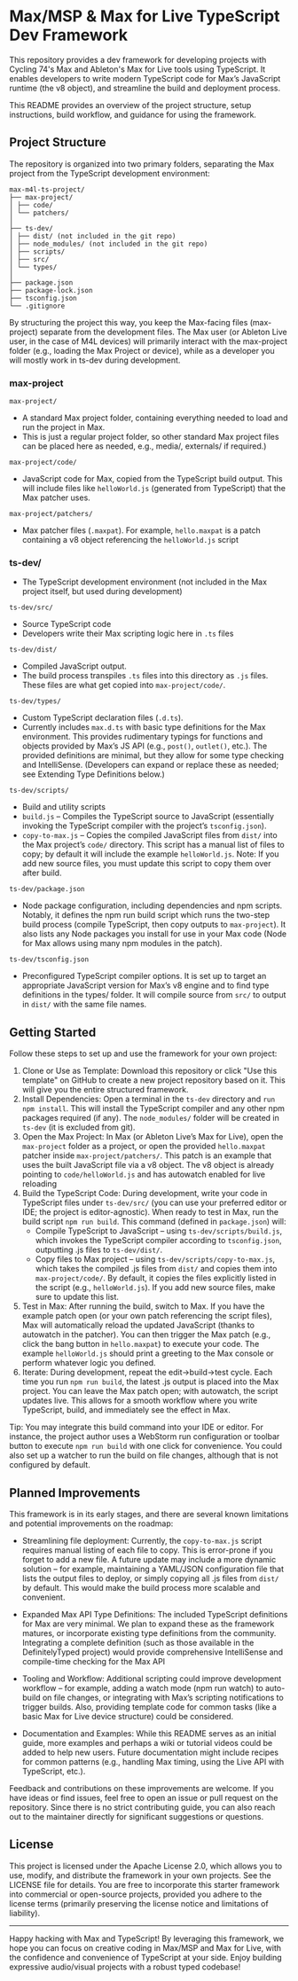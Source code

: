 # Max/MSP & Max for Live TypeScript Dev Framework

This repository provides a dev framework for developing projects with Cycling 74's Max and Ableton's Max for Live tools using TypeScript. It enables developers to write modern TypeScript code for Max’s JavaScript runtime (the v8 object), and streamline the build and deployment process.

This README provides an overview of the project structure, setup instructions, build workflow, and guidance for using the framework.

## Project Structure
The repository is organized into two primary folders, separating the Max project from the TypeScript development environment:

```
max-m4l-ts-project/
├── max-project/ 
│ ├── code/ 
│ └── patchers/ 
│ 
├── ts-dev/ 
│ ├── dist/ (not included in the git repo) 
│ ├── node_modules/ (not included in the git repo) 
│ ├── scripts/ 
│ ├── src/ 
│ └── types/ 
│ 
├── package.json 
├── package-lock.json 
├── tsconfig.json 
└── .gitignore
```


By structuring the project this way, you keep the Max-facing files (max-project) separate from the development files. The Max user (or Ableton Live user, in the case of M4L devices) will primarily interact with the max-project folder (e.g., loading the Max Project or device), while as a developer you will mostly work in ts-dev during development.

### max-project
`max-project/`
- A standard Max project folder, containing everything needed to load and run the project in Max.
- This is just a regular project folder, so other standard Max project files can be placed here as needed, e.g., media/, externals/ if required.)

`max-project/code/`
- JavaScript code for Max, copied from the TypeScript build output. This will include files like `helloWorld.js` (generated from TypeScript) that the Max patcher uses.

`max-project/patchers/`
- Max patcher files (`.maxpat`). For example, `hello.maxpat` is a patch containing a v8 object referencing the `helloWorld.js` script


### ts-dev/
- The TypeScript development environment (not included in the Max project itself, but used during development)

`ts-dev/src/`
- Source TypeScript code
- Developers write their Max scripting logic here in `.ts` files

`ts-dev/dist/`
- Compiled JavaScript output.
- The build process transpiles `.ts` files into this directory as `.js` files. These files are what get copied into `max-project/code/`.

`ts-dev/types/`
- Custom TypeScript declaration files (`.d.ts`).
- Currently includes `max.d.ts` with basic type definitions for the Max environment. This provides rudimentary typings for functions and objects provided by Max’s JS API (e.g., `post()`, `outlet()`, etc.). The provided definitions are minimal, but they allow for some type checking and IntelliSense. (Developers can expand or replace these as needed; see Extending Type Definitions below.)

`ts-dev/scripts/`
- Build and utility scripts
- `build.js` – Compiles the TypeScript source to JavaScript (essentially invoking the TypeScript compiler with the project’s `tsconfig.json`).
- `copy-to-max.js` – Copies the compiled JavaScript files from `dist/` into the Max project’s `code/` directory. This script has a manual list of files to copy; by default it will include the example `helloWorld.js`. Note: If you add new source files, you must update this script to copy them over after build.

`ts-dev/package.json`
- Node package configuration, including dependencies and npm scripts. Notably, it defines the npm run build script which runs the two-step build process (compile TypeScript, then copy outputs to `max-project`). It also lists any Node packages you install for use in your Max code (Node for Max allows using many npm modules in the patch).

`ts-dev/tsconfig.json`
- Preconfigured TypeScript compiler options. It is set up to target an appropriate JavaScript version for Max’s v8 engine and to find type definitions in the types/ folder. It will compile source from `src/` to output in `dist/` with the same file names.

## Getting Started
Follow these steps to set up and use the framework for your own project:
1. Clone or Use as Template: Download this repository or click "Use this template" on GitHub to create a new project repository based on it. This will give you the entire structured framework.
2. Install Dependencies: Open a terminal in the `ts-dev` directory and `run npm install`. This will install the TypeScript compiler and any other npm packages required (if any). The `node_modules/` folder will be created in `ts-dev` (it is excluded from git).
3. Open the Max Project: In Max (or Ableton Live’s Max for Live), open the `max-project` folder as a project, or open the provided `hello.maxpat` patcher inside `max-project/patchers/`. This patch is an example that uses the built JavaScript file via a v8 object. The v8 object is already pointing to `code/helloWorld.js` and has autowatch enabled for live reloading
4. Build the TypeScript Code: During development, write your code in TypeScript files under `ts-dev/src/` (you can use your preferred editor or IDE; the project is editor-agnostic). When ready to test in Max, run the build script `npm run build`. This command (defined in `package.json`) will:
    - Compile TypeScript to JavaScript – using `ts-dev/scripts/build.js`, which invokes the TypeScript compiler according to `tsconfig.json`, outputting .js files to `ts-dev/dist/`.
    - Copy files to Max project – using `ts-dev/scripts/copy-to-max.js`, which takes the compiled .js files from `dist/` and copies them into `max-project/code/`. By default, it copies the files explicitly listed in the script (e.g., `helloWorld.js`). If you add new source files, make sure to update this list.
5. Test in Max: After running the build, switch to Max. If you have the example patch open (or your own patch referencing the script files), Max will automatically reload the updated JavaScript (thanks to autowatch in the patcher). You can then trigger the Max patch (e.g., click the bang button in `hello.maxpat`) to execute your code. The example `helloWorld.js` should print a greeting to the Max console or perform whatever logic you defined.
6. Iterate: During development, repeat the edit→build→test cycle. Each time you run `npm run build`, the latest .js output is placed into the Max project. You can leave the Max patch open; with autowatch, the script updates live. This allows for a smooth workflow where you write TypeScript, build, and immediately see the effect in Max.

Tip: You may integrate this build command into your IDE or editor. For instance, the project author uses a WebStorm run configuration or toolbar button to execute `npm run build` with one click for convenience. You could also set up a watcher to run the build on file changes, although that is not configured by default.


## Planned Improvements
This framework is in its early stages, and there are several known limitations and potential improvements on the roadmap:

- Streamlining file deployment: Currently, the `copy-to-max.js` script requires manual listing of each file to copy. This is error-prone if you forget to add a new file. A future update may include a more dynamic solution – for example, maintaining a YAML/JSON configuration file that lists the output files to deploy, or simply copying all .js files from `dist/` by default. This would make the build process more scalable and convenient.

- Expanded Max API Type Definitions: The included TypeScript definitions for Max are very minimal. We plan to expand these as the framework matures, or incorporate existing type definitions from the community. Integrating a complete definition (such as those available in the DefinitelyTyped project) would provide comprehensive IntelliSense and compile-time checking for the Max API

- Tooling and Workflow: Additional scripting could improve development workflow – for example, adding a watch mode (npm run watch) to auto-build on file changes, or integrating with Max’s scripting notifications to trigger builds. Also, providing template code for common tasks (like a basic Max for Live device structure) could be considered.

- Documentation and Examples: While this README serves as an initial guide, more examples and perhaps a wiki or tutorial videos could be added to help new users. Future documentation might include recipes for common patterns (e.g., handling Max timing, using the Live API with TypeScript, etc.).

Feedback and contributions on these improvements are welcome. If you have ideas or find issues, feel free to open an issue or pull request on the repository. Since there is no strict contributing guide, you can also reach out to the maintainer directly for significant suggestions or questions.


## License
This project is licensed under the Apache License 2.0, which allows you to use, modify, and distribute the framework in your own projects. See the LICENSE file for details. You are free to incorporate this starter framework into commercial or open-source projects, provided you adhere to the license terms (primarily preserving the license notice and limitations of liability).


---

Happy hacking with Max and TypeScript! By leveraging this framework, we hope you can focus on creative coding in Max/MSP and Max for Live, with the confidence and convenience of TypeScript at your side. Enjoy building expressive audio/visual projects with a robust typed codebase!